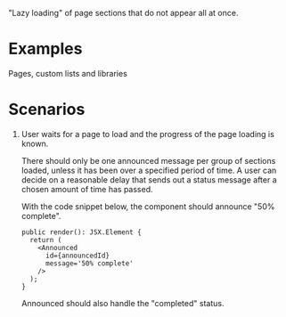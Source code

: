 "Lazy loading" of page sections that do not appear all at once.

# Examples
Pages, custom lists and libraries

# Scenarios
1. User waits for a page to load and the progress of the page loading is known.

    There should only be one announced message per group of sections loaded, unless it has been over a specified period of time.
    A user can decide on a reasonable delay that sends out a status message after a chosen amount of time has passed.

    With the code snippet below, the component should announce "50% complete".

    ```tsx
    public render(): JSX.Element {
      return (
        <Announced
          id={announcedId}
          message='50% complete'
        />
      );
    }
    ```

    Announced should also handle the "completed" status.